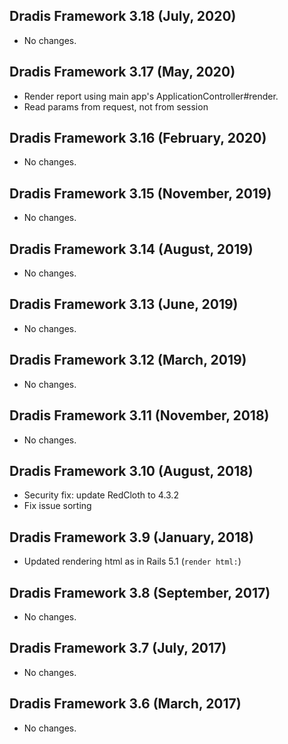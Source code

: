 ## Dradis Framework 3.18 (July, 2020) ##

*   No changes.

## Dradis Framework 3.17 (May, 2020) ##

*   Render report using main app's ApplicationController#render.
*   Read params from request, not from session

## Dradis Framework 3.16 (February, 2020) ##

*   No changes.

## Dradis Framework 3.15 (November, 2019) ##

*   No changes.


## Dradis Framework 3.14 (August, 2019) ##

*   No changes.

## Dradis Framework 3.13 (June, 2019) ##

*   No changes.

## Dradis Framework 3.12 (March, 2019) ##

*   No changes.

## Dradis Framework 3.11 (November, 2018) ##

*   No changes.

## Dradis Framework 3.10 (August, 2018) ##

*   Security fix: update RedCloth to 4.3.2
*   Fix issue sorting

## Dradis Framework 3.9 (January, 2018) ##

*   Updated rendering html as in Rails 5.1 (`render html:`)

## Dradis Framework 3.8 (September, 2017) ##

*   No changes.

## Dradis Framework 3.7 (July, 2017) ##

*   No changes.

## Dradis Framework 3.6 (March, 2017) ##

*   No changes.
